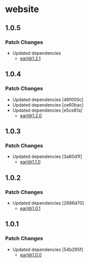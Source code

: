 # website

## 1.0.5

### Patch Changes

- Updated dependencies
  - earl@1.2.1

## 1.0.4

### Patch Changes

- Updated dependencies [46f000c]
- Updated dependencies [ce60bac]
- Updated dependencies [e5ce81a]
  - earl@1.2.0

## 1.0.3

### Patch Changes

- Updated dependencies [3a60d1f]
  - earl@1.1.0

## 1.0.2

### Patch Changes

- Updated dependencies [2886d70]
  - earl@1.0.1

## 1.0.1

### Patch Changes

- Updated dependencies [54b295f]
  - earl@1.0.0
